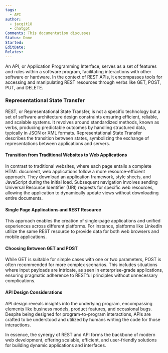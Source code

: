 ```yaml
---
tags:
  - API
author:
  - jacgit18
  - chatgpt
Comments: This documentation discusses
Status: Done
Started: 
EditDate: 
Relates:
---
```

An API, or Application Programming Interface, serves as a set of features and rules within a software program, facilitating interactions with other software or hardware. In the context of REST APIs, it encompasses tools for accessing and manipulating REST resources through verbs like GET, POST, PUT, and DELETE.

### Representational State Transfer

REST, or Representational State Transfer, is not a specific technology but a set of software architecture design constraints ensuring efficient, reliable, and scalable systems. It revolves around standardized methods, known as verbs, producing predictable outcomes by handling structured data, typically in JSON or XML formats. Representational State Transfer describes the transition between states, symbolizing the exchange of representations between applications and servers.

#### Transition from Traditional Websites to Web Applications

In contrast to traditional websites, where each page entails a complete HTML document, web applications follow a more resource-efficient approach. They download an application framework, style sheets, and JavaScript during the initial load. Subsequent navigation involves sending Universal Resource Identifier (URI) requests for specific web resources, allowing the application to dynamically update views without downloading entire documents.

#### Single Page Applications and REST Resource

This approach enables the creation of single-page applications and unified experiences across different platforms. For instance, platforms like LinkedIn utilize the same REST resource to provide data for both web browsers and mobile applications.


#### Choosing Between GET and POST

While GET is suitable for simple cases with one or two parameters, POST is often recommended for more complex scenarios. This includes situations where input payloads are intricate, as seen in enterprise-grade applications, ensuring pragmatic adherence to RESTful principles without unnecessary complications.

#### API Design Considerations

API design reveals insights into the underlying program, encompassing elements like business models, product features, and occasional bugs. Despite being designed for program-to-program interactions, APIs are crafted to be understood and utilized by humans writing the code for those interactions.

In essence, the synergy of REST and API forms the backbone of modern web development, offering scalable, efficient, and user-friendly solutions for building dynamic applications and interfaces.
